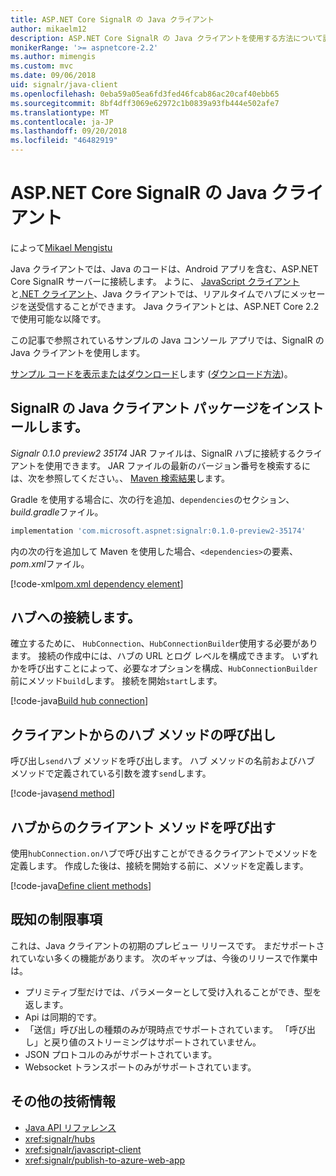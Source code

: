 ```yaml
---
title: ASP.NET Core SignalR の Java クライアント
author: mikaelm12
description: ASP.NET Core SignalR の Java クライアントを使用する方法について説明します。
monikerRange: '>= aspnetcore-2.2'
ms.author: mimengis
ms.custom: mvc
ms.date: 09/06/2018
uid: signalr/java-client
ms.openlocfilehash: 0eba59a05ea6fd3fed46fcab86ac20caf40ebb65
ms.sourcegitcommit: 8bf4dff3069e62972c1b0839a93fb444e502afe7
ms.translationtype: MT
ms.contentlocale: ja-JP
ms.lasthandoff: 09/20/2018
ms.locfileid: "46482919"
---
```

# <a name="aspnet-core-signalr-java-client"></a>ASP.NET Core SignalR の Java クライアント

によって[Mikael Mengistu](https://twitter.com/MikaelM_12)

Java クライアントでは、Java のコードは、Android アプリを含む、ASP.NET Core SignalR サーバーに接続します。 ように、 [JavaScript クライアント](xref:signalr/javascript-client)と[.NET クライアント](xref:signalr/dotnet-client)、Java クライアントでは、リアルタイムでハブにメッセージを送受信することができます。 Java クライアントとは、ASP.NET Core 2.2 で使用可能な以降です。

この記事で参照されているサンプルの Java コンソール アプリでは、SignalR の Java クライアントを使用します。

[サンプル コードを表示またはダウンロード](https://github.com/aspnet/Docs/tree/master/aspnetcore/signalr/java-client/sample)します ([ダウンロード方法](xref:tutorials/index#how-to-download-a-sample))。

## <a name="install-the-signalr-java-client-package"></a>SignalR の Java クライアント パッケージをインストールします。

*Signalr 0.1.0 preview2 35174* JAR ファイルは、SignalR ハブに接続するクライアントを使用できます。 JAR ファイルの最新のバージョン番号を検索するには、次を参照してください。、 [Maven 検索結果](https://search.maven.org/search?q=g:com.microsoft.aspnet%20AND%20a:signalr&core=gav)します。

Gradle を使用する場合に、次の行を追加、`dependencies`のセクション、 *build.gradle*ファイル。

```gradle
implementation 'com.microsoft.aspnet:signalr:0.1.0-preview2-35174'
```

内の次の行を追加して Maven を使用した場合、`<dependencies>`の要素、 *pom.xml*ファイル。

[!code-xml[pom.xml dependency element](java-client/sample/pom.xml?name=snippet_dependencyElement)]

## <a name="connect-to-a-hub"></a>ハブへの接続します。

確立するために、 `HubConnection`、`HubConnectionBuilder`使用する必要があります。 接続の作成中には、ハブの URL とログ レベルを構成できます。 いずれかを呼び出すことによって、必要なオプションを構成、`HubConnectionBuilder`前にメソッド`build`します。 接続を開始`start`します。

[!code-java[Build hub connection](java-client/sample/src/main/java/Chat.java?range=17-20)]

## <a name="call-hub-methods-from-client"></a>クライアントからのハブ メソッドの呼び出し

呼び出し`send`ハブ メソッドを呼び出します。 ハブ メソッドの名前およびハブ メソッドで定義されている引数を渡す`send`します。

[!code-java[send method](java-client/sample/src/main/java/Chat.java?range=31)]

## <a name="call-client-methods-from-hub"></a>ハブからのクライアント メソッドを呼び出す

使用`hubConnection.on`ハブで呼び出すことができるクライアントでメソッドを定義します。 作成した後は、接続を開始する前に、メソッドを定義します。

[!code-java[Define client methods](java-client/sample/src/main/java/Chat.java?range=22-24)]

## <a name="known-limitations"></a>既知の制限事項

これは、Java クライアントの初期のプレビュー リリースです。 まだサポートされていない多くの機能があります。 次のギャップは、今後のリリースで作業中は。

* プリミティブ型だけでは、パラメーターとして受け入れることができ、型を返します。
* Api は同期的です。
* 「送信」呼び出しの種類のみが現時点でサポートされています。 「呼び出し」と戻り値のストリーミングはサポートされていません。
* JSON プロトコルのみがサポートされています。
* Websocket トランスポートのみがサポートされています。

## <a name="additional-resources"></a>その他の技術情報

* [Java API リファレンス](/java/api/com.microsoft.aspnet.signalr?view=aspnet-signalr-java)
* <xref:signalr/hubs>
* <xref:signalr/javascript-client>
* <xref:signalr/publish-to-azure-web-app>
